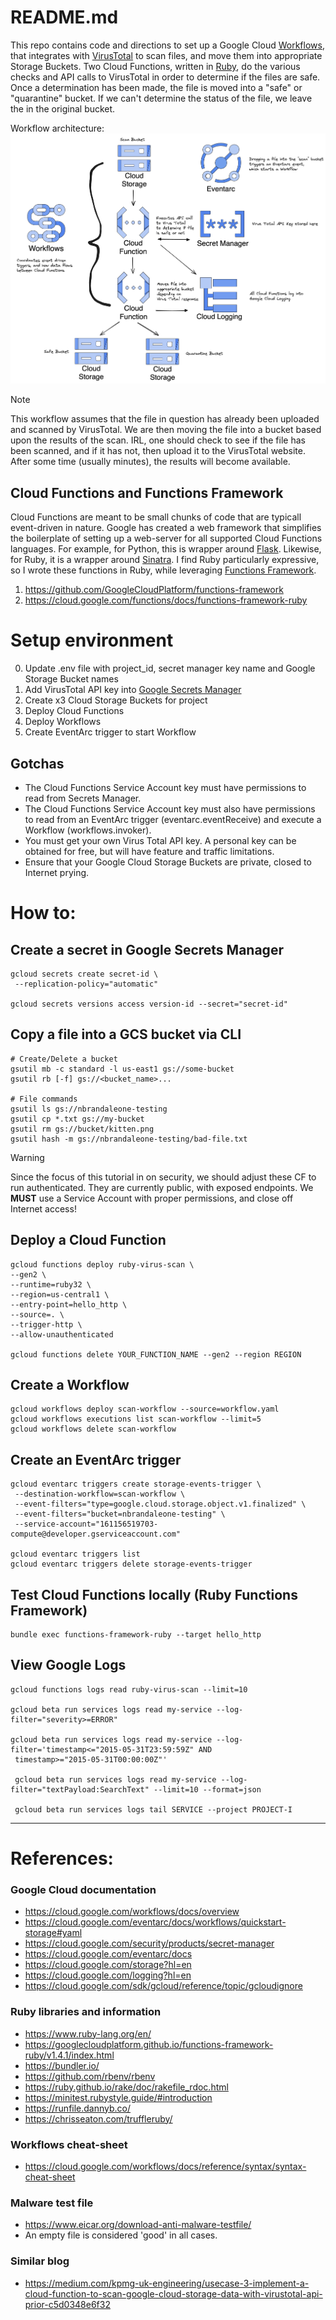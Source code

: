 # README.md

This repo contains code and directions to set up a Google Cloud [Workflows](https://cloud.google.com/workflows?hl=en),
that integrates with [VirusTotal](https://www.virustotal.com/gui/home/upload) to scan files, and move them into
appropriate Storage Buckets. Two Cloud Functions,
written in [Ruby](https://www.ruby-lang.org/en/), do the various checks and API calls to VirusTotal in order
to determine if the files are safe. Once a determination has been made,
the file is moved into a "safe" or "quarantine" bucket. If we can't determine the status of the file,
we leave the in the original bucket.

Workflow architecture:
![Architectural diagram](./workflow-diagram.png)

> [!NOTE]
> This workflow assumes that the file in question has already been uploaded and scanned by VirusTotal. We are then moving the file into a bucket based upon the results of the scan. IRL, one should check to see if the file has been scanned, and if it has not, then upload it to the VirusTotal website. After some time (usually minutes), the results will become available.

## Cloud Functions and Functions Framework

Cloud Functions are meant to be small chunks of code that are typicall event-driven in nature. Google has created a web framework that simplifies the boilerplate of setting up a web-server for all supported Cloud Functions languages. For example, for Python, this is wrapper around [Flask](https://flask.palletsprojects.com/en/3.0.x/). Likewise, for Ruby, it is a wrapper around [Sinatra](https://sinatrarb.com/). I find Ruby particularly expressive, so I wrote these functions in Ruby, while leveraging [Functions Framework](https://cloud.google.com/functions/docs/functions-framework).

1. https://github.com/GoogleCloudPlatform/functions-framework
2. https://cloud.google.com/functions/docs/functions-framework-ruby

# Setup environment

0. Update .env file with project_id, secret manager key name and Google Storage Bucket names
1. Add VirusTotal API key into [Google Secrets Manager](https://cloud.google.com/security/products/secret-manager)
2. Create x3 Cloud Storage Buckets for project
3. Deploy Cloud Functions
4. Deploy Workflows
5. Create EventArc trigger to start Workflow

## Gotchas

- The Cloud Functions Service Account key must have permissions to read from Secrets Manager.
- The Cloud Functions Service Account key must also have permissions to read from an EventArc trigger (eventarc.eventReceive) and execute a Workflow (workflows.invoker).
- You must get your own Virus Total API key. A personal key can be obtained for free, but will have feature and traffic limitations.
- Ensure that your Google Cloud Storage Buckets are private, closed to Internet prying.

# How to:

## Create a secret in Google Secrets Manager

```shell
gcloud secrets create secret-id \
 --replication-policy="automatic"

gcloud secrets versions access version-id --secret="secret-id"
```

## Copy a file into a GCS bucket via CLI

```shell
# Create/Delete a bucket
gsutil mb -c standard -l us-east1 gs://some-bucket
gsutil rb [-f] gs://<bucket_name>...

# File commands
gsutil ls gs://nbrandaleone-testing
gsutil cp *.txt gs://my-bucket
gsutil rm gs://bucket/kitten.png
gsutil hash -m gs://nbrandaleone-testing/bad-file.txt
```

> [!WARNING]
> Since the focus of this tutorial in on security, we should adjust these CF to run authenticated. They are currently public, with exposed endpoints.
> We **MUST** use a Service Account with proper permissions, and close off Internet access!

## Deploy a Cloud Function

```shell
gcloud functions deploy ruby-virus-scan \
--gen2 \
--runtime=ruby32 \
--region=us-central1 \
--entry-point=hello_http \
--source=. \
--trigger-http \
--allow-unauthenticated

gcloud functions delete YOUR_FUNCTION_NAME --gen2 --region REGION
```

## Create a Workflow

```shell
gcloud workflows deploy scan-workflow --source=workflow.yaml
gcloud workflows executions list scan-workflow --limit=5
gcloud workflows delete scan-workflow
```

## Create an EventArc trigger

```shell
gcloud eventarc triggers create storage-events-trigger \
 --destination-workflow=scan-workflow \
 --event-filters="type=google.cloud.storage.object.v1.finalized" \
 --event-filters="bucket=nbrandaleone-testing" \
 --service-account="161156519703-compute@developer.gserviceaccount.com"

gcloud eventarc triggers list
gcloud eventarc triggers delete storage-events-trigger
```

## Test Cloud Functions locally (Ruby Functions Framework)

```shell
bundle exec functions-framework-ruby --target hello_http
```

## View Google Logs

```shell
gcloud functions logs read ruby-virus-scan --limit=10

gcloud beta run services logs read my-service --log-filter="severity>=ERROR"

gcloud beta run services logs read my-service --log-filter='timestamp<="2015-05-31T23:59:59Z" AND
 timestamp>="2015-05-31T00:00:00Z"'

 gcloud beta run services logs read my-service --log-filter="textPayload:SearchText" --limit=10 --format=json

 gcloud beta run services logs tail SERVICE --project PROJECT-I
```

---

# References:

### Google Cloud documentation

- https://cloud.google.com/workflows/docs/overview
- https://cloud.google.com/eventarc/docs/workflows/quickstart-storage#yaml
- https://cloud.google.com/security/products/secret-manager
- https://cloud.google.com/eventarc/docs
- https://cloud.google.com/storage?hl=en
- https://cloud.google.com/logging?hl=en
- https://cloud.google.com/sdk/gcloud/reference/topic/gcloudignore

### Ruby libraries and information

- https://www.ruby-lang.org/en/
- https://googlecloudplatform.github.io/functions-framework-ruby/v1.4.1/index.html
- https://bundler.io/
- https://github.com/rbenv/rbenv
- https://ruby.github.io/rake/doc/rakefile_rdoc.html
- https://minitest.rubystyle.guide/#introduction
- https://runfile.dannyb.co/
- https://chrisseaton.com/truffleruby/

### Workflows cheat-sheet

- https://cloud.google.com/workflows/docs/reference/syntax/syntax-cheat-sheet

### Malware test file

- https://www.eicar.org/download-anti-malware-testfile/
- An empty file is considered 'good' in all cases.

### Similar blog

- https://medium.com/kpmg-uk-engineering/usecase-3-implement-a-cloud-function-to-scan-google-cloud-storage-data-with-virustotal-api-prior-c5d0348e6f32

